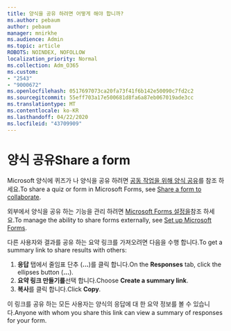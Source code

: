 ```yaml
---
title: 양식을 공유 하려면 어떻게 해야 합니까?
ms.author: pebaum
author: pebaum
manager: mnirkhe
ms.audience: Admin
ms.topic: article
ROBOTS: NOINDEX, NOFOLLOW
localization_priority: Normal
ms.collection: Adm_O365
ms.custom:
- "2543"
- "9000672"
ms.openlocfilehash: 0517697073ca20fa73f41f6b142e50090c7fd2c2
ms.sourcegitcommit: 55eff703a17e500681d8fa6a87eb067019ade3cc
ms.translationtype: MT
ms.contentlocale: ko-KR
ms.lasthandoff: 04/22/2020
ms.locfileid: "43709909"
---
```

# <a name="share-a-form"></a><span data-ttu-id="cd138-102">양식 공유</span><span class="sxs-lookup"><span data-stu-id="cd138-102">Share a form</span></span>

<span data-ttu-id="cd138-103">Microsoft 양식에 퀴즈가 나 양식을 공유 하려면 [공동 작업을 위해 양식 공유](https://support.office.com/article/Share-a-form-to-collaborate-d5bb5cf0-8401-4c15-bb8c-8e108cd7e69b)를 참조 하세요.</span><span class="sxs-lookup"><span data-stu-id="cd138-103">To share a quiz or form in Microsoft Forms, see [Share a form to collaborate](https://support.office.com/article/Share-a-form-to-collaborate-d5bb5cf0-8401-4c15-bb8c-8e108cd7e69b).</span></span>

<span data-ttu-id="cd138-104">외부에서 양식을 공유 하는 기능을 관리 하려면 [Microsoft Forms 설정을](https://support.office.com/article/set-up-microsoft-forms-cc52287a-4550-464d-9a1b-457bf9df2240)참조 하세요.</span><span class="sxs-lookup"><span data-stu-id="cd138-104">To manage the ability to share forms externally, see [Set up Microsoft Forms](https://support.office.com/article/set-up-microsoft-forms-cc52287a-4550-464d-9a1b-457bf9df2240).</span></span> 

<span data-ttu-id="cd138-105">다른 사용자와 결과를 공유 하는 요약 링크를 가져오려면 다음을 수행 합니다.</span><span class="sxs-lookup"><span data-stu-id="cd138-105">To get a summary link to share results with others:</span></span>

1. <span data-ttu-id="cd138-106">**응답** 탭에서 줄임표 단추 (**...**)를 클릭 합니다.</span><span class="sxs-lookup"><span data-stu-id="cd138-106">On the **Responses** tab, click the ellipses button (**...**).</span></span>
3. <span data-ttu-id="cd138-107">**요약 링크 만들기를**선택 합니다.</span><span class="sxs-lookup"><span data-stu-id="cd138-107">Choose **Create a summary link**.</span></span>
4. <span data-ttu-id="cd138-108">**복사**를 클릭 합니다.</span><span class="sxs-lookup"><span data-stu-id="cd138-108">Click **Copy**.</span></span>

<span data-ttu-id="cd138-109">이 링크를 공유 하는 모든 사용자는 양식의 응답에 대 한 요약 정보를 볼 수 있습니다.</span><span class="sxs-lookup"><span data-stu-id="cd138-109">Anyone with whom you share this link can view a summary of responses for your form.</span></span>